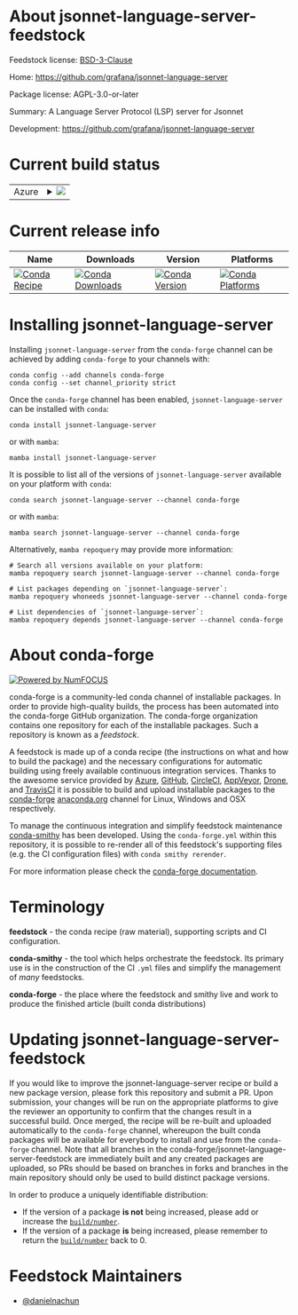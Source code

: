 About jsonnet-language-server-feedstock
=======================================

Feedstock license: [BSD-3-Clause](https://github.com/conda-forge/jsonnet-language-server-feedstock/blob/main/LICENSE.txt)

Home: https://github.com/grafana/jsonnet-language-server

Package license: AGPL-3.0-or-later

Summary: A Language Server Protocol (LSP) server for Jsonnet

Development: https://github.com/grafana/jsonnet-language-server

Current build status
====================


<table>
    
  <tr>
    <td>Azure</td>
    <td>
      <details>
        <summary>
          <a href="https://dev.azure.com/conda-forge/feedstock-builds/_build/latest?definitionId=23473&branchName=main">
            <img src="https://dev.azure.com/conda-forge/feedstock-builds/_apis/build/status/jsonnet-language-server-feedstock?branchName=main">
          </a>
        </summary>
        <table>
          <thead><tr><th>Variant</th><th>Status</th></tr></thead>
          <tbody><tr>
              <td>linux_64</td>
              <td>
                <a href="https://dev.azure.com/conda-forge/feedstock-builds/_build/latest?definitionId=23473&branchName=main">
                  <img src="https://dev.azure.com/conda-forge/feedstock-builds/_apis/build/status/jsonnet-language-server-feedstock?branchName=main&jobName=linux&configuration=linux%20linux_64_" alt="variant">
                </a>
              </td>
            </tr><tr>
              <td>linux_aarch64</td>
              <td>
                <a href="https://dev.azure.com/conda-forge/feedstock-builds/_build/latest?definitionId=23473&branchName=main">
                  <img src="https://dev.azure.com/conda-forge/feedstock-builds/_apis/build/status/jsonnet-language-server-feedstock?branchName=main&jobName=linux&configuration=linux%20linux_aarch64_" alt="variant">
                </a>
              </td>
            </tr><tr>
              <td>linux_ppc64le</td>
              <td>
                <a href="https://dev.azure.com/conda-forge/feedstock-builds/_build/latest?definitionId=23473&branchName=main">
                  <img src="https://dev.azure.com/conda-forge/feedstock-builds/_apis/build/status/jsonnet-language-server-feedstock?branchName=main&jobName=linux&configuration=linux%20linux_ppc64le_" alt="variant">
                </a>
              </td>
            </tr><tr>
              <td>osx_64</td>
              <td>
                <a href="https://dev.azure.com/conda-forge/feedstock-builds/_build/latest?definitionId=23473&branchName=main">
                  <img src="https://dev.azure.com/conda-forge/feedstock-builds/_apis/build/status/jsonnet-language-server-feedstock?branchName=main&jobName=osx&configuration=osx%20osx_64_" alt="variant">
                </a>
              </td>
            </tr><tr>
              <td>osx_arm64</td>
              <td>
                <a href="https://dev.azure.com/conda-forge/feedstock-builds/_build/latest?definitionId=23473&branchName=main">
                  <img src="https://dev.azure.com/conda-forge/feedstock-builds/_apis/build/status/jsonnet-language-server-feedstock?branchName=main&jobName=osx&configuration=osx%20osx_arm64_" alt="variant">
                </a>
              </td>
            </tr><tr>
              <td>win_64</td>
              <td>
                <a href="https://dev.azure.com/conda-forge/feedstock-builds/_build/latest?definitionId=23473&branchName=main">
                  <img src="https://dev.azure.com/conda-forge/feedstock-builds/_apis/build/status/jsonnet-language-server-feedstock?branchName=main&jobName=win&configuration=win%20win_64_" alt="variant">
                </a>
              </td>
            </tr>
          </tbody>
        </table>
      </details>
    </td>
  </tr>
</table>

Current release info
====================

| Name | Downloads | Version | Platforms |
| --- | --- | --- | --- |
| [![Conda Recipe](https://img.shields.io/badge/recipe-jsonnet--language--server-green.svg)](https://anaconda.org/conda-forge/jsonnet-language-server) | [![Conda Downloads](https://img.shields.io/conda/dn/conda-forge/jsonnet-language-server.svg)](https://anaconda.org/conda-forge/jsonnet-language-server) | [![Conda Version](https://img.shields.io/conda/vn/conda-forge/jsonnet-language-server.svg)](https://anaconda.org/conda-forge/jsonnet-language-server) | [![Conda Platforms](https://img.shields.io/conda/pn/conda-forge/jsonnet-language-server.svg)](https://anaconda.org/conda-forge/jsonnet-language-server) |

Installing jsonnet-language-server
==================================

Installing `jsonnet-language-server` from the `conda-forge` channel can be achieved by adding `conda-forge` to your channels with:

```
conda config --add channels conda-forge
conda config --set channel_priority strict
```

Once the `conda-forge` channel has been enabled, `jsonnet-language-server` can be installed with `conda`:

```
conda install jsonnet-language-server
```

or with `mamba`:

```
mamba install jsonnet-language-server
```

It is possible to list all of the versions of `jsonnet-language-server` available on your platform with `conda`:

```
conda search jsonnet-language-server --channel conda-forge
```

or with `mamba`:

```
mamba search jsonnet-language-server --channel conda-forge
```

Alternatively, `mamba repoquery` may provide more information:

```
# Search all versions available on your platform:
mamba repoquery search jsonnet-language-server --channel conda-forge

# List packages depending on `jsonnet-language-server`:
mamba repoquery whoneeds jsonnet-language-server --channel conda-forge

# List dependencies of `jsonnet-language-server`:
mamba repoquery depends jsonnet-language-server --channel conda-forge
```


About conda-forge
=================

[![Powered by
NumFOCUS](https://img.shields.io/badge/powered%20by-NumFOCUS-orange.svg?style=flat&colorA=E1523D&colorB=007D8A)](https://numfocus.org)

conda-forge is a community-led conda channel of installable packages.
In order to provide high-quality builds, the process has been automated into the
conda-forge GitHub organization. The conda-forge organization contains one repository
for each of the installable packages. Such a repository is known as a *feedstock*.

A feedstock is made up of a conda recipe (the instructions on what and how to build
the package) and the necessary configurations for automatic building using freely
available continuous integration services. Thanks to the awesome service provided by
[Azure](https://azure.microsoft.com/en-us/services/devops/), [GitHub](https://github.com/),
[CircleCI](https://circleci.com/), [AppVeyor](https://www.appveyor.com/),
[Drone](https://cloud.drone.io/welcome), and [TravisCI](https://travis-ci.com/)
it is possible to build and upload installable packages to the
[conda-forge](https://anaconda.org/conda-forge) [anaconda.org](https://anaconda.org/)
channel for Linux, Windows and OSX respectively.

To manage the continuous integration and simplify feedstock maintenance
[conda-smithy](https://github.com/conda-forge/conda-smithy) has been developed.
Using the ``conda-forge.yml`` within this repository, it is possible to re-render all of
this feedstock's supporting files (e.g. the CI configuration files) with ``conda smithy rerender``.

For more information please check the [conda-forge documentation](https://conda-forge.org/docs/).

Terminology
===========

**feedstock** - the conda recipe (raw material), supporting scripts and CI configuration.

**conda-smithy** - the tool which helps orchestrate the feedstock.
                   Its primary use is in the construction of the CI ``.yml`` files
                   and simplify the management of *many* feedstocks.

**conda-forge** - the place where the feedstock and smithy live and work to
                  produce the finished article (built conda distributions)


Updating jsonnet-language-server-feedstock
==========================================

If you would like to improve the jsonnet-language-server recipe or build a new
package version, please fork this repository and submit a PR. Upon submission,
your changes will be run on the appropriate platforms to give the reviewer an
opportunity to confirm that the changes result in a successful build. Once
merged, the recipe will be re-built and uploaded automatically to the
`conda-forge` channel, whereupon the built conda packages will be available for
everybody to install and use from the `conda-forge` channel.
Note that all branches in the conda-forge/jsonnet-language-server-feedstock are
immediately built and any created packages are uploaded, so PRs should be based
on branches in forks and branches in the main repository should only be used to
build distinct package versions.

In order to produce a uniquely identifiable distribution:
 * If the version of a package **is not** being increased, please add or increase
   the [``build/number``](https://docs.conda.io/projects/conda-build/en/latest/resources/define-metadata.html#build-number-and-string).
 * If the version of a package **is** being increased, please remember to return
   the [``build/number``](https://docs.conda.io/projects/conda-build/en/latest/resources/define-metadata.html#build-number-and-string)
   back to 0.

Feedstock Maintainers
=====================

* [@danielnachun](https://github.com/danielnachun/)

